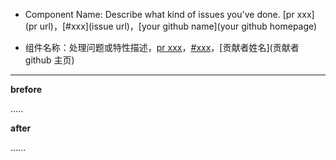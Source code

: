 - Component Name: Describe what kind of issues you've done. [pr xxx](pr url)，[#xxx](issue url)，[your github name](your github homepage)

- 组件名称：处理问题或特性描述，[pr xxx](pr地址)，[#xxx](issue地址)，[贡献者姓名](贡献者 github 主页)

--------

**brefore**

.....


**after**


......
